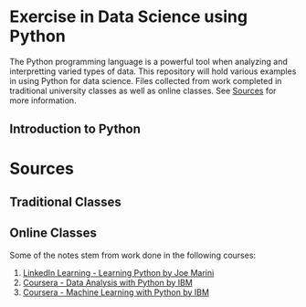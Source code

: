 # Exercise in Data Science using Python

The Python programming language is a powerful tool when analyzing and interpretting varied types of data. This repository will hold various examples in using Python for data science. Files collected from work completed in traditional university classes as well as online classes. See [Sources](#source) for more information.

## Introduction to Python


# Sources
<a name="source"></a>
## Traditional Classes

## Online Classes
Some of the notes stem from work done in the following courses:

 1. [LinkedIn Learning - Learning Python by Joe Marini](https://www.linkedin.com/learning/learning-python-2/welcome?u=50850177)
 2. [Coursera - Data Analysis with Python by IBM](https://www.coursera.org/learn/data-analysis-with-python/home/welcome)
 3. [Coursera - Machine Learning with Python by IBM](https://www.coursera.org/learn/machine-learning-with-python/home/welcome)

 
